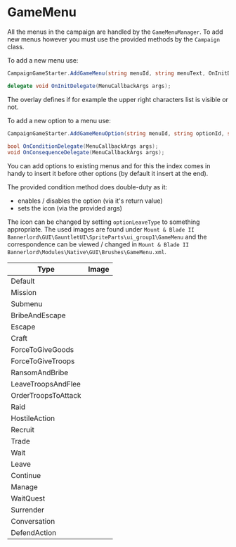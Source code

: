 # GameMenu

All the menus in the campaign are handled by the `GameMenuManager`. To add new menus however you must use the provided methods by the `Campaign` class.

To add a new menu use:
```csharp
CampaignGameStarter.AddGameMenu(string menuId, string menuText, OnInitDelegate initDelegate, MenuOverlayType overlay = MenuOverlayType.None, MenuFlags menuFlags = GameMenu.MenuFlags.none, object relatedObject = null)

delegate void OnInitDelegate(MenuCallbackArgs args);
```

The overlay defines if for example the upper right characters list is visible or not.

To add a new option to a menu use:
```csharp
CampaignGameStarter.AddGameMenuOption(string menuId, string optionId, string optionText, OnConditionDelegate condition, OnConsequenceDelegate consequence, bool isLeave = false, int index = -1)

bool OnConditionDelegate(MenuCallbackArgs args);
void OnConsequenceDelegate(MenuCallbackArgs args);
```

You can add options to existing menus and for this the index comes in handy to insert it before other options (by default it insert at the end).

The provided condition method does double-duty as it:
* enables / disables the option (via it's return value)
* sets the icon (via the provided args)

The icon can be changed by setting `optionLeaveType` to something appropriate. The used images are found under `Mount & Blade II Bannerlord\GUI\GauntletUI\SpriteParts\ui_group1\GameMenu` and the correspondence can be viewed / changed in `Mount & Blade II Bannerlord\Modules\Native\GUI\Brushes\GameMenu.xml`.

| Type                | Image |
| ------------------- | ----- |
| Default             |       |
| Mission             |       |
| Submenu             |       |
| BribeAndEscape      |       |
| Escape              |       |
| Craft               |       |
| ForceToGiveGoods    |       |
| ForceToGiveTroops   |       |
| RansomAndBribe      |       |
| LeaveTroopsAndFlee  |       |
| OrderTroopsToAttack |       |
| Raid                |       |
| HostileAction       |       |
| Recruit             |       |
| Trade               |       |
| Wait                |       |
| Leave               |       |
| Continue            |       |
| Manage              |       |
| WaitQuest           |       |
| Surrender           |       |
| Conversation        |       |
| DefendAction        |